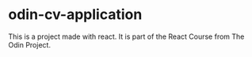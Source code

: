 # odin-cv-application
This is a project made with react. It is part of the React Course from The Odin Project.
